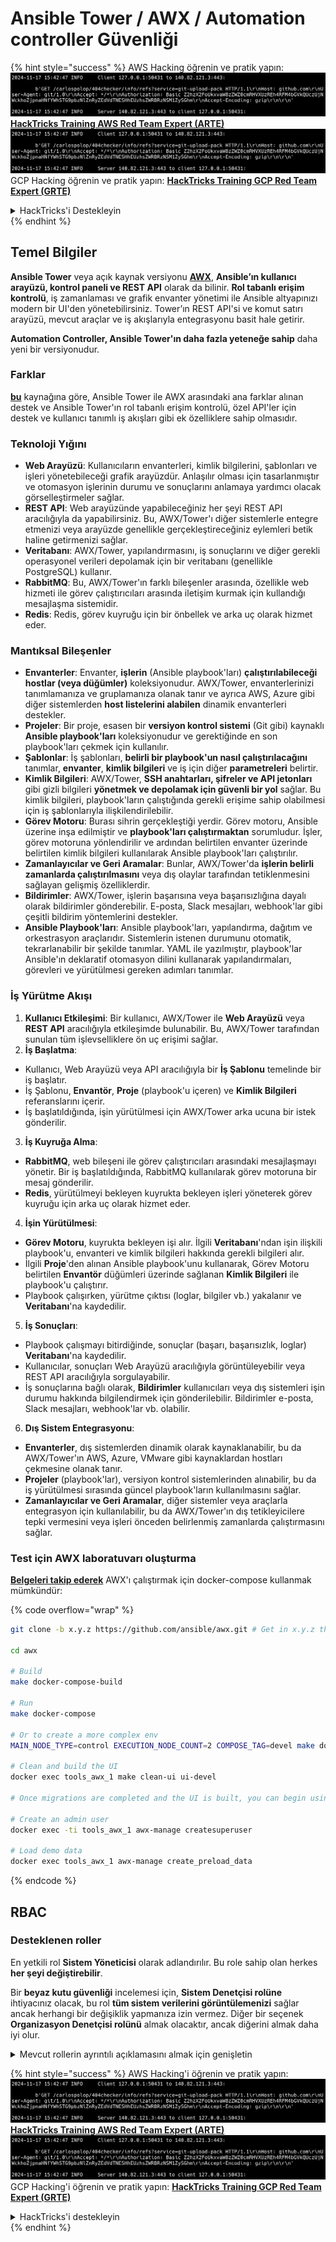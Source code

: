 # Ansible Tower / AWX / Automation controller Güvenliği

{% hint style="success" %}
AWS Hacking öğrenin ve pratik yapın:<img src="../.gitbook/assets/image (1).png" alt="" data-size="line">[**HackTricks Training AWS Red Team Expert (ARTE)**](https://training.hacktricks.xyz/courses/arte)<img src="../.gitbook/assets/image (1).png" alt="" data-size="line">\
GCP Hacking öğrenin ve pratik yapın: <img src="../.gitbook/assets/image (2).png" alt="" data-size="line">[**HackTricks Training GCP Red Team Expert (GRTE)**<img src="../.gitbook/assets/image (2).png" alt="" data-size="line">](https://training.hacktricks.xyz/courses/grte)

<details>

<summary>HackTricks'i Destekleyin</summary>

* [**abonelik planlarını**](https://github.com/sponsors/carlospolop) kontrol edin!
* **💬 [**Discord grubuna**](https://discord.gg/hRep4RUj7f) veya [**telegram grubuna**](https://t.me/peass) katılın ya da **Twitter'da** 🐦 [**@hacktricks\_live**](https://twitter.com/hacktricks\_live)**'i takip edin.**
* **Hacking ipuçlarını paylaşmak için** [**HackTricks**](https://github.com/carlospolop/hacktricks) ve [**HackTricks Cloud**](https://github.com/carlospolop/hacktricks-cloud) github reposuna PR gönderin.

</details>
{% endhint %}

## Temel Bilgiler

**Ansible Tower** veya açık kaynak versiyonu [**AWX**](https://github.com/ansible/awx), **Ansible’ın kullanıcı arayüzü, kontrol paneli ve REST API** olarak da bilinir. **Rol tabanlı erişim kontrolü**, iş zamanlaması ve grafik envanter yönetimi ile Ansible altyapınızı modern bir UI'den yönetebilirsiniz. Tower’ın REST API'si ve komut satırı arayüzü, mevcut araçlar ve iş akışlarıyla entegrasyonu basit hale getirir.

**Automation Controller, Ansible Tower'ın daha fazla yeteneğe sahip** daha yeni bir versiyonudur.

### Farklar

[**bu**](https://blog.devops.dev/ansible-tower-vs-awx-under-the-hood-65cfec78db00) kaynağına göre, Ansible Tower ile AWX arasındaki ana farklar alınan destek ve Ansible Tower'ın rol tabanlı erişim kontrolü, özel API'ler için destek ve kullanıcı tanımlı iş akışları gibi ek özelliklere sahip olmasıdır.

### Teknoloji Yığını

* **Web Arayüzü**: Kullanıcıların envanterleri, kimlik bilgilerini, şablonları ve işleri yönetebileceği grafik arayüzdür. Anlaşılır olması için tasarlanmıştır ve otomasyon işlerinin durumu ve sonuçlarını anlamaya yardımcı olacak görselleştirmeler sağlar.
* **REST API**: Web arayüzünde yapabileceğiniz her şeyi REST API aracılığıyla da yapabilirsiniz. Bu, AWX/Tower'ı diğer sistemlerle entegre etmenizi veya arayüzde genellikle gerçekleştireceğiniz eylemleri betik haline getirmenizi sağlar.
* **Veritabanı**: AWX/Tower, yapılandırmasını, iş sonuçlarını ve diğer gerekli operasyonel verileri depolamak için bir veritabanı (genellikle PostgreSQL) kullanır.
* **RabbitMQ**: Bu, AWX/Tower'ın farklı bileşenler arasında, özellikle web hizmeti ile görev çalıştırıcıları arasında iletişim kurmak için kullandığı mesajlaşma sistemidir.
* **Redis**: Redis, görev kuyruğu için bir önbellek ve arka uç olarak hizmet eder.

### Mantıksal Bileşenler

* **Envanterler**: Envanter, **işlerin** (Ansible playbook'ları) **çalıştırılabileceği** **hostlar (veya düğümler)** koleksiyonudur. AWX/Tower, envanterlerinizi tanımlamanıza ve gruplamanıza olanak tanır ve ayrıca AWS, Azure gibi diğer sistemlerden **host listelerini alabilen** dinamik envanterleri destekler.
* **Projeler**: Bir proje, esasen bir **versiyon kontrol sistemi** (Git gibi) kaynaklı **Ansible playbook'ları** koleksiyonudur ve gerektiğinde en son playbook'ları çekmek için kullanılır.
* **Şablonlar**: İş şablonları, **belirli bir playbook'un nasıl çalıştırılacağını** tanımlar, **envanter**, **kimlik bilgileri** ve iş için diğer **parametreleri** belirtir.
* **Kimlik Bilgileri**: AWX/Tower, **SSH anahtarları, şifreler ve API jetonları** gibi gizli bilgileri **yönetmek ve depolamak için güvenli bir yol** sağlar. Bu kimlik bilgileri, playbook'ların çalıştığında gerekli erişime sahip olabilmesi için iş şablonlarıyla ilişkilendirilebilir.
* **Görev Motoru**: Burası sihrin gerçekleştiği yerdir. Görev motoru, Ansible üzerine inşa edilmiştir ve **playbook'ları çalıştırmaktan** sorumludur. İşler, görev motoruna yönlendirilir ve ardından belirtilen envanter üzerinde belirtilen kimlik bilgileri kullanılarak Ansible playbook'ları çalıştırılır.
* **Zamanlayıcılar ve Geri Aramalar**: Bunlar, AWX/Tower'da **işlerin belirli zamanlarda çalıştırılmasını** veya dış olaylar tarafından tetiklenmesini sağlayan gelişmiş özelliklerdir.
* **Bildirimler**: AWX/Tower, işlerin başarısına veya başarısızlığına dayalı olarak bildirimler gönderebilir. E-posta, Slack mesajları, webhook'lar gibi çeşitli bildirim yöntemlerini destekler.
* **Ansible Playbook'ları**: Ansible playbook'ları, yapılandırma, dağıtım ve orkestrasyon araçlarıdır. Sistemlerin istenen durumunu otomatik, tekrarlanabilir bir şekilde tanımlar. YAML ile yazılmıştır, playbook'lar Ansible'ın deklaratif otomasyon dilini kullanarak yapılandırmaları, görevleri ve yürütülmesi gereken adımları tanımlar.

### İş Yürütme Akışı

1. **Kullanıcı Etkileşimi**: Bir kullanıcı, AWX/Tower ile **Web Arayüzü** veya **REST API** aracılığıyla etkileşimde bulunabilir. Bu, AWX/Tower tarafından sunulan tüm işlevselliklere ön uç erişimi sağlar.
2. **İş Başlatma**:
* Kullanıcı, Web Arayüzü veya API aracılığıyla bir **İş Şablonu** temelinde bir iş başlatır.
* İş Şablonu, **Envantör**, **Proje** (playbook'u içeren) ve **Kimlik Bilgileri** referanslarını içerir.
* İş başlatıldığında, işin yürütülmesi için AWX/Tower arka ucuna bir istek gönderilir.
3. **İş Kuyruğa Alma**:
* **RabbitMQ**, web bileşeni ile görev çalıştırıcıları arasındaki mesajlaşmayı yönetir. Bir iş başlatıldığında, RabbitMQ kullanılarak görev motoruna bir mesaj gönderilir.
* **Redis**, yürütülmeyi bekleyen kuyrukta bekleyen işleri yöneterek görev kuyruğu için arka uç olarak hizmet eder.
4. **İşin Yürütülmesi**:
* **Görev Motoru**, kuyrukta bekleyen işi alır. İlgili **Veritabanı**'ndan işin ilişkili playbook'u, envanteri ve kimlik bilgileri hakkında gerekli bilgileri alır.
* İlgili **Proje**'den alınan Ansible playbook'unu kullanarak, Görev Motoru belirtilen **Envantör** düğümleri üzerinde sağlanan **Kimlik Bilgileri** ile playbook'u çalıştırır.
* Playbook çalışırken, yürütme çıktısı (loglar, bilgiler vb.) yakalanır ve **Veritabanı**'na kaydedilir.
5. **İş Sonuçları**:
* Playbook çalışmayı bitirdiğinde, sonuçlar (başarı, başarısızlık, loglar) **Veritabanı**'na kaydedilir.
* Kullanıcılar, sonuçları Web Arayüzü aracılığıyla görüntüleyebilir veya REST API aracılığıyla sorgulayabilir.
* İş sonuçlarına bağlı olarak, **Bildirimler** kullanıcıları veya dış sistemleri işin durumu hakkında bilgilendirmek için gönderilebilir. Bildirimler e-posta, Slack mesajları, webhook'lar vb. olabilir.
6. **Dış Sistem Entegrasyonu**:
* **Envanterler**, dış sistemlerden dinamik olarak kaynaklanabilir, bu da AWX/Tower'ın AWS, Azure, VMware gibi kaynaklardan hostları çekmesine olanak tanır.
* **Projeler** (playbook'lar), versiyon kontrol sistemlerinden alınabilir, bu da iş yürütülmesi sırasında güncel playbook'ların kullanılmasını sağlar.
* **Zamanlayıcılar ve Geri Aramalar**, diğer sistemler veya araçlarla entegrasyon için kullanılabilir, bu da AWX/Tower'ın dış tetikleyicilere tepki vermesini veya işleri önceden belirlenmiş zamanlarda çalıştırmasını sağlar.

### Test için AWX laboratuvarı oluşturma

[**Belgeleri takip ederek**](https://github.com/ansible/awx/blob/devel/tools/docker-compose/README.md) AWX'ı çalıştırmak için docker-compose kullanmak mümkündür:

{% code overflow="wrap" %}
```bash
git clone -b x.y.z https://github.com/ansible/awx.git # Get in x.y.z the latest release version

cd awx

# Build
make docker-compose-build

# Run
make docker-compose

# Or to create a more complex env
MAIN_NODE_TYPE=control EXECUTION_NODE_COUNT=2 COMPOSE_TAG=devel make docker-compose

# Clean and build the UI
docker exec tools_awx_1 make clean-ui ui-devel

# Once migrations are completed and the UI is built, you can begin using AWX. The UI can be reached in your browser at https://localhost:8043/#/home, and the API can be found at https://localhost:8043/api/v2.

# Create an admin user
docker exec -ti tools_awx_1 awx-manage createsuperuser

# Load demo data
docker exec tools_awx_1 awx-manage create_preload_data
```
{% endcode %}

## RBAC

### Desteklenen roller

En yetkili rol **Sistem Yöneticisi** olarak adlandırılır. Bu role sahip olan herkes **her şeyi değiştirebilir**.

Bir **beyaz kutu güvenliği** incelemesi için, **Sistem Denetçisi rolüne** ihtiyacınız olacak, bu rol **tüm sistem verilerini görüntülemenizi** sağlar ancak herhangi bir değişiklik yapmanıza izin vermez. Diğer bir seçenek **Organizasyon Denetçisi rolünü** almak olacaktır, ancak diğerini almak daha iyi olur.

<details>

<summary>Mevcut rollerin ayrıntılı açıklamasını almak için genişletin</summary>

1. **Sistem Yöneticisi**:
* Bu, sistemdeki herhangi bir kaynağa erişim ve değiştirme izinlerine sahip süper kullanıcı rolüdür.
* Tüm organizasyonları, takımları, projeleri, envanterleri, iş şablonlarını vb. yönetebilirler.
2. **Sistem Denetçisi**:
* Bu role sahip kullanıcılar tüm sistem verilerini görüntüleyebilir ancak herhangi bir değişiklik yapamazlar.
* Bu rol, uyum ve denetim için tasarlanmıştır.
3. **Organizasyon Roller**:
* **Yönetici**: Organizasyonun kaynakları üzerinde tam kontrol.
* **Denetçi**: Organizasyonun kaynaklarına yalnızca görüntüleme erişimi.
* **Üye**: Belirli izinleri olmayan bir organizasyonda temel üyelik.
* **Çalıştır**: Organizasyon içinde iş şablonlarını çalıştırabilir.
* **Oku**: Organizasyonun kaynaklarını görüntüleyebilir.
4. **Proje Roller**:
* **Yönetici**: Projeyi yönetebilir ve değiştirebilir.
* **Kullan**: Projeyi bir iş şablonunda kullanabilir.
* **Güncelle**: Projeyi SCM (kaynak kontrolü) kullanarak güncelleyebilir.
5. **Envanter Roller**:
* **Yönetici**: Envanteri yönetebilir ve değiştirebilir.
* **Ad Hoc**: Envanter üzerinde ad hoc komutları çalıştırabilir.
* **Güncelle**: Envanter kaynağını güncelleyebilir.
* **Kullan**: Envanteri bir iş şablonunda kullanabilir.
* **Oku**: Yalnızca görüntüleme erişimi.
6. **İş Şablonu Roller**:
* **Yönetici**: İş şablonunu yönetebilir ve değiştirebilir.
* **Çalıştır**: İşi çalıştırabilir.
* **Oku**: Yalnızca görüntüleme erişimi.
7. **Kimlik Bilgisi Roller**:
* **Yönetici**: Kimlik bilgilerini yönetebilir ve değiştirebilir.
* **Kullan**: Kimlik bilgilerini iş şablonlarında veya diğer ilgili kaynaklarda kullanabilir.
* **Oku**: Yalnızca görüntüleme erişimi.
8. **Takım Roller**:
* **Üye**: Takımın bir parçası ancak belirli izinleri yok.
* **Yönetici**: Takımın üyelerini ve ilgili kaynakları yönetebilir.
9. **İş Akışı Roller**:
* **Yönetici**: İş akışını yönetebilir ve değiştirebilir.
* **Çalıştır**: İş akışını çalıştırabilir.
* **Oku**: Yalnızca görüntüleme erişimi.

</details>

{% hint style="success" %}
AWS Hacking'i öğrenin ve pratik yapın:<img src="../.gitbook/assets/image (1).png" alt="" data-size="line">[**HackTricks Training AWS Red Team Expert (ARTE)**](https://training.hacktricks.xyz/courses/arte)<img src="../.gitbook/assets/image (1).png" alt="" data-size="line">\
GCP Hacking'i öğrenin ve pratik yapın: <img src="../.gitbook/assets/image (2).png" alt="" data-size="line">[**HackTricks Training GCP Red Team Expert (GRTE)**<img src="../.gitbook/assets/image (2).png" alt="" data-size="line">](https://training.hacktricks.xyz/courses/grte)

<details>

<summary>HackTricks'i destekleyin</summary>

* [**abonelik planlarını**](https://github.com/sponsors/carlospolop) kontrol edin!
* **💬 [**Discord grubuna**](https://discord.gg/hRep4RUj7f) veya [**telegram grubuna**](https://t.me/peass) katılın ya da **Twitter'da** 🐦 [**@hacktricks\_live**](https://twitter.com/hacktricks\_live)** bizi takip edin.**
* **Hacking ipuçlarını paylaşmak için [**HackTricks**](https://github.com/carlospolop/hacktricks) ve [**HackTricks Cloud**](https://github.com/carlospolop/hacktricks-cloud) github reposuna PR gönderin.**

</details>
{% endhint %}
